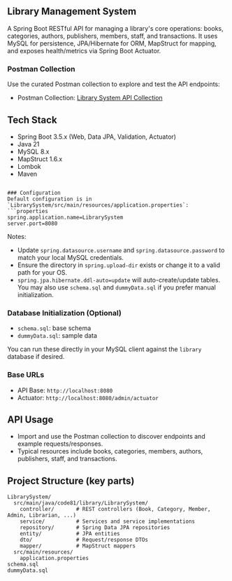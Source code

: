 ## Library Management System

A Spring Boot RESTful API for managing a library's core operations: books, categories, authors, publishers, members, staff, and transactions. It uses MySQL for persistence, JPA/Hibernate for ORM, MapStruct for mapping, and exposes health/metrics via Spring Boot Actuator.

### Postman Collection
Use the curated Postman collection to explore and test the API endpoints:

- Postman Collection: [Library System API Collection](https://crimson-rocket-502695.postman.co/workspace/Personal-Workspace~ad93f884-1f52-4217-bc21-cdfa4e2f8bc8/collection/25088152-a826ae3a-7b79-4737-83ee-6f8ea9ef0f42?action=share&creator=25088152)

## Tech Stack
- Spring Boot 3.5.x (Web, Data JPA, Validation, Actuator)
- Java 21
- MySQL 8.x
- MapStruct 1.6.x
- Lombok
- Maven
```

### Configuration
Default configuration is in `LibrarySystem/src/main/resources/application.properties`:
```properties
spring.application.name=LibrarySystem
server.port=8080

```
Notes:
- Update `spring.datasource.username` and `spring.datasource.password` to match your local MySQL credentials.
- Ensure the directory in `spring.upload-dir` exists or change it to a valid path for your OS.
- `spring.jpa.hibernate.ddl-auto=update` will auto-create/update tables. You may also use `schema.sql` and `dummyData.sql` if you prefer manual initialization.

### Database Initialization (Optional)
- `schema.sql`: base schema
- `dummyData.sql`: sample data

You can run these directly in your MySQL client against the `library` database if desired.


### Base URLs
- API Base: `http://localhost:8080`
- Actuator: `http://localhost:8080/admin/actuator`

## API Usage
- Import and use the Postman collection to discover endpoints and example requests/responses.
- Typical resources include books, categories, members, authors, publishers, staff, and transactions.

## Project Structure (key parts)
```
LibrarySystem/
  src/main/java/code81/library/LibrarySystem/
    controller/       # REST controllers (Book, Category, Member, Admin, Librarian, ...)
    service/          # Services and service implementations
    repository/       # Spring Data JPA repositories
    entity/           # JPA entities
    dto/              # Request/response DTOs
    mapper/           # MapStruct mappers
  src/main/resources/
    application.properties
schema.sql
dummyData.sql


